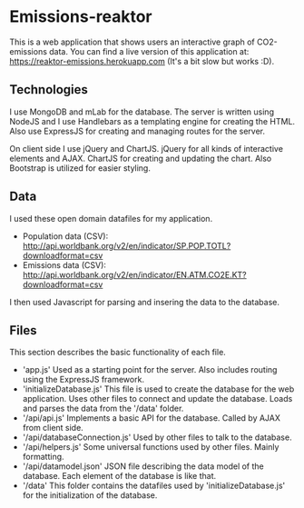 # Emissions-reaktor

This is a web application that shows users an interactive graph of CO2-emissions data.
You can find a live version of this application at: https://reaktor-emissions.herokuapp.com (It's a bit slow but works :D).

## Technologies

I use MongoDB and mLab for the database. The server is written using NodeJS and I use Handlebars as a templating engine
for creating the HTML. Also use ExpressJS for creating and managing routes for the server.

On client side I use jQuery and ChartJS. jQuery for all kinds of interactive elements and AJAX. 
ChartJS for creating and updating the chart. Also Bootstrap is utilized for easier styling.

## Data

I used these open domain datafiles for my application.
  * Population data (CSV): http://api.worldbank.org/v2/en/indicator/SP.POP.TOTL?downloadformat=csv
  * Emissions data (CSV): http://api.worldbank.org/v2/en/indicator/EN.ATM.CO2E.KT?downloadformat=csv

I then used Javascript for parsing and insering the data to the database.

## Files

This section describes the basic functionality of each file.

  * 'app.js' Used as a starting point for the server. Also includes routing using the ExpressJS framework.
  * 'initializeDatabase.js' This file is used to create the database for the web application. Uses other files to connect and update the database. Loads and parses the data from the '/data' folder. 
  * '/api/api.js' Implements a basic API for the database. Called by AJAX from client side.
  * '/api/databaseConnection.js' Used by other files to talk to the database.
  * '/api/helpers.js' Some universal functions used by other files. Mainly formatting.
  * '/api/datamodel.json' JSON file describing the data model of the database. Each element of the database is like that.
  * '/data' This folder contains the datafiles used by 'initializeDatabase.js' for the initialization of the database.
